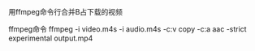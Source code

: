 用ffmpeg命令行合并B占下载的视频

ffmpeg命令
ffmpeg -i video.m4s -i audio.m4s -c:v copy -c:a aac -strict experimental output.mp4

